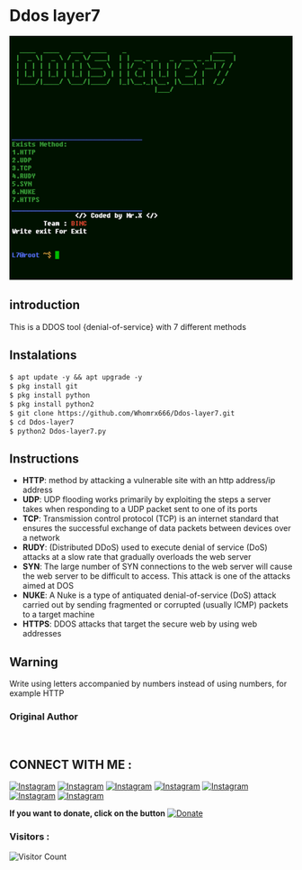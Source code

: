 # Ddos layer7
![Ddos-layer7 preview](Ddos-layer7.png)

## introduction
This is a DDOS tool {denial-of-service} with 7 different methods

## Instalations
```
$ apt update -y && apt upgrade -y
$ pkg install git
$ pkg install python
$ pkg install python2
$ git clone https://github.com/Whomrx666/Ddos-layer7.git
$ cd Ddos-layer7
$ python2 Ddos-layer7.py
```

## Instructions
- **HTTP**: method by attacking a vulnerable site with an http address/ip address
- **UDP**: UDP flooding works primarily by exploiting the steps a server takes when responding to a UDP packet sent to one of its ports
- **TCP**: Transmission control protocol (TCP) is an internet standard that ensures the successful exchange of data packets between devices over a network
- **RUDY**:  (Distributed DDoS) used to execute denial of service (DoS) attacks at a slow rate that gradually overloads the web server
- **SYN**: The large number of SYN connections to the web server will cause the web server to be difficult to access. This attack is one of the attacks aimed at DOS
- **NUKE**: A Nuke is a type of antiquated denial-of-service (DoS) attack carried out by sending fragmented or corrupted (usually ICMP) packets to a target machine
- **HTTPS**: DDOS attacks that target the secure web by using web addresses

## Warning
Write using letters accompanied by numbers instead of using numbers, for example HTTP

### Original Author
<a href="https://github.com/Whomrx666"><img src="https://img.shields.io/badge/Original-Author-brightgreen.svg" alt=""/></a>

## CONNECT WITH ME :

[![Instagram](https://img.shields.io/badge/WEBSITE-VISIT-yellow?style=for-the-badge&logo=blogger)](https://whomrxhackers.blogspot.com/)
[![Instagram](https://img.shields.io/badge/TWITTER-FOLLOW-red?style=for-the-badge&logo=x)](https://twitter.com/whomrx666)
[![Instagram](https://img.shields.io/badge/YOUTUBE-SUBSCRIBE-red?style=for-the-badge&logo=youtube)](https://youtube.com/@whomrx666)
[![Instagram](https://img.shields.io/badge/FACEBOOK-LIKE-red?style=for-the-badge&logo=facebook)](https://facebook.com/https://www.facebook.com/whomrx.666)
[![Instagram](https://img.shields.io/badge/TELEGRAM-CONNECT-red?style=for-the-badge&logo=telegram)](https://t.me/@Whomr_X)
[![Instagram](https://img.shields.io/badge/WHATSAPP-CONTACT-red?style=for-the-badge&logo=whatsapp)](https://wa.me/6287855190571)
[![Instagram](https://img.shields.io/badge/TIKTOK-FOLLOW-red?style=for-the-badge&logo=tiktok)](https://www.tiktok.com/@whomr.x)

**If you want to donate, click on the button**
<a href="https://saweria.co/whomrx"><img title="Donate" src="https://img.shields.io/badge/Donate-Ddos L7-yellow?style=for-the-badge&logo=github"></a>

### Visitors :
![Visitor Count](https://profile-counter.glitch.me/Whomrx666/count.svg)
